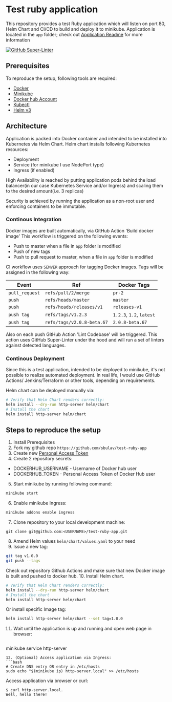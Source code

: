 # Test ruby application

This repository provides a test Ruby application which will listen on port 80,
Helm Chart and CI/CD to build and deploy it to minikube. Application is located
in the `app` folder; check out [Application Readme](app/README.md) for more
information

[![GitHub Super-Linter](https://github.com/sbulav/test-ruby-app/workflows/Lint%20Code%20Base/badge.svg)](https://github.com/marketplace/actions/super-linter)

## Prerequisites

To reproduce the setup, following tools are required:
- [Docker](https://docs.docker.com/get-docker/)
- [Minikube](https://minikube.sigs.k8s.io/docs/start/)
- [Docker hub Account](https://hub.docker.com/)
- [Kubectl](https://kubernetes.io/docs/tasks/tools/)
- [Helm v3](https://helm.sh/docs/intro/install/)

## Architecture

Application is packed into Docker container and intended to be installed into
Kubernetes via Helm Chart. Helm chart installs following Kubernetes resources:
- Deployment
- Service (for minikube I use NodePort type)
- Ingress (if enabled)

High Availability is reached by putting application pods behind the load
balancer(in our case Kubernetes Service and/or Ingress) and scaling them to
the desired amount(i.e. 3 replicas)

Security is achieved by running the application as a non-root user and enforcing
containers to be immutable.

### Continous Integration

Docker images are built automatically, via GitHub Action 'Build docker image'
This workflow is triggered on the following events:
- Push to master when a file in `app` folder is modified
- Push of new tags
- Push to pull request to master, when a file in `app` folder is modified

CI workflow uses `SEMVER` approach for tagging Docker images. Tags
will be assigned in the following way:

| Event           | Ref                           | Docker Tags                         |
|-----------------|-------------------------------|-------------------------------------|
| `pull_request`  | `refs/pull/2/merge`           | `pr-2`                              |
| `push`          | `refs/heads/master`           | `master`                            |
| `push`          | `refs/heads/releases/v1`      | `releases-v1`                       |
| `push tag`      | `refs/tags/v1.2.3`            | `1.2.3`, `1.2`, `latest`            |
| `push tag`      | `refs/tags/v2.0.8-beta.67`    | `2.0.8-beta.67`                     |

Also on each push GitHub Action 'Lint Codebase' will be triggered. This action
uses GitHub Super-Linter under the hood and will run a set of linters against
detected languages.

### Continous Deployment

Since this is a test application, intended to be deployed to minikube, it's not
possible to realize automated deployment. In real life, I would use GitHub Actions/
Jenkins/Terraform or other tools, depending on requirements.

Helm chart can be deployed manually via:
```bash
# Verify that Helm Chart renders correctly:
helm install --dry-run http-server helm/chart
# Install the chart
helm install http-server helm/chart
```

## Steps to reproduce the setup

1. Install Prerequisites
2. Fork my github repo `https://github.com/sbulav/test-ruby-app`
3. Create new [Personal Access Token](https://docs.docker.com/docker-hub/access-tokens/)
4. Create 2 repository secrets:
  - DOCKERHUB_USERNAME - Username of Docker hub user
  - DOCKERHUB_TOKEN - Personal Access Token of Docker Hub user
5. Start minikube by running following command:
```bash
minikube start
```
6. Enable minikube Ingress:
```bash
minikube addons enable ingress
```
7. Clone repository to your local development machine:
```
git clone git@github.com:<USERNAME>/test-ruby-app.git
```
8. Amend Helm values `helm/chart/values.yaml` to your need
9. Issue a new tag:
```bash
git tag v1.0.0
git push --tags
```
Check out repository Github Actions and make sure that new Docker image is
built and pushed to docker hub.
10. Install Helm chart.
```bash
# Verify that Helm Chart renders correctly:
helm install --dry-run http-server helm/chart
# Install the chart
helm install http-server helm/chart
```
Or install specific Image tag:
```bash
helm install http-server helm/chart --set tag=1.0.0
```
11. Wait until the application is up and running and open web page in browser:
    ```bash
minikube service http-server 
```
12. (Optional) Access application via Ingress:
```bash
# Create DNS entry OR entry in /etc/hosts
sudo echo "$(minikube ip) http-server.local" >> /etc/hosts
```
Access application via browser or curl:
```
$ curl http-server.local.
Well, hello there!
```
